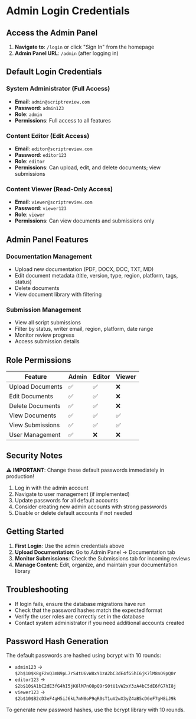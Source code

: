 # Admin Login Credentials

## Access the Admin Panel

1. **Navigate to**: `/login` or click "Sign In" from the homepage
2. **Admin Panel URL**: `/admin` (after logging in)

## Default Login Credentials

### System Administrator (Full Access)
- **Email**: `admin@scriptreview.com`
- **Password**: `admin123`
- **Role**: `admin`
- **Permissions**: Full access to all features

### Content Editor (Edit Access)
- **Email**: `editor@scriptreview.com`
- **Password**: `editor123`
- **Role**: `editor`
- **Permissions**: Can upload, edit, and delete documents; view submissions

### Content Viewer (Read-Only Access)
- **Email**: `viewer@scriptreview.com`
- **Password**: `viewer123`
- **Role**: `viewer`
- **Permissions**: Can view documents and submissions only

## Admin Panel Features

### Documentation Management
- Upload new documentation (PDF, DOCX, DOC, TXT, MD)
- Edit document metadata (title, version, type, region, platform, tags, status)
- Delete documents
- View document library with filtering

### Submission Management
- View all script submissions
- Filter by status, writer email, region, platform, date range
- Monitor review progress
- Access submission details

## Role Permissions

| Feature | Admin | Editor | Viewer |
|---------|-------|--------|--------|
| Upload Documents | ✅ | ✅ | ❌ |
| Edit Documents | ✅ | ✅ | ❌ |
| Delete Documents | ✅ | ✅ | ❌ |
| View Documents | ✅ | ✅ | ✅ |
| View Submissions | ✅ | ✅ | ✅ |
| User Management | ✅ | ❌ | ❌ |

## Security Notes

⚠️ **IMPORTANT**: Change these default passwords immediately in production!

1. Log in with the admin account
2. Navigate to user management (if implemented)
3. Update passwords for all default accounts
4. Consider creating new admin accounts with strong passwords
5. Disable or delete default accounts if not needed

## Getting Started

1. **First Login**: Use the admin credentials above
2. **Upload Documentation**: Go to Admin Panel → Documentation tab
3. **Monitor Submissions**: Check the Submissions tab for incoming reviews
4. **Manage Content**: Edit, organize, and maintain your documentation library

## Troubleshooting

- If login fails, ensure the database migrations have run
- Check that the password hashes match the expected format
- Verify the user roles are correctly set in the database
- Contact system administrator if you need additional accounts created

## Password Hash Generation

The default passwords are hashed using bcrypt with 10 rounds:
- `admin123` → `$2b$10$K8gF2vQ3mN9pL7rS4tU6vW8xY1zA2bC3dE4fG5hI6jK7lM8nO9pQ0r`
- `editor123` → `$2b$10$A1bC2dE3fG4hI5jK6lM7nO8pQ9rS0tU1vW2xY3zA4bC5dE6fG7hI8j`
- `viewer123` → `$2b$10$B2cD3eF4gH5iJ6kL7mN8oP9qR0sT1uV2wX3yZ4aB5cD6eF7gH8iJ9k`

To generate new password hashes, use the bcrypt library with 10 rounds.
